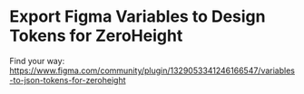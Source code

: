 # Export Figma Variables to Design Tokens for ZeroHeight

Find your way: https://www.figma.com/community/plugin/1329053341246166547/variables-to-json-tokens-for-zeroheight